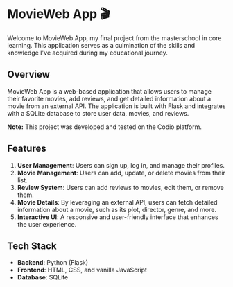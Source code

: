 # MovieWeb App 🎬

Welcome to MovieWeb App, my final project from the masterschool in core learning. This application serves as a culmination of the skills and knowledge I've acquired during my educational journey.

## Overview 

MovieWeb App is a web-based application that allows users to manage their favorite movies, add reviews, and get detailed information about a movie from an external API. The application is built with Flask and integrates with a SQLite database to store user data, movies, and reviews.

**Note:** This project was developed and tested on the Codio platform.

## Features 

1. **User Management**: Users can sign up, log in, and manage their profiles.
2. **Movie Management**: Users can add, update, or delete movies from their list.
3. **Review System**: Users can add reviews to movies, edit them, or remove them.
4. **Movie Details**: By leveraging an external API, users can fetch detailed information about a movie, such as its plot, director, genre, and more.
5. **Interactive UI**: A responsive and user-friendly interface that enhances the user experience.

## Tech Stack 

- **Backend**: Python (Flask)
- **Frontend**: HTML, CSS, and vanilla JavaScript
- **Database**: SQLite

